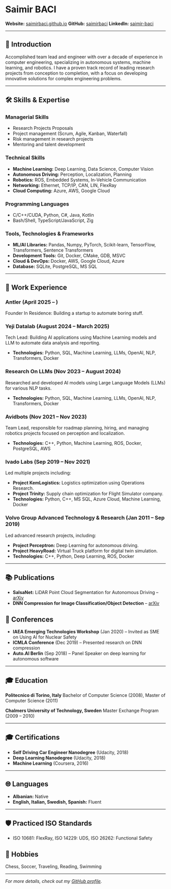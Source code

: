 # Saimir BACI

**Website:** [saimirbaci.github.io](https://saimirbaci.github.io)
**GitHub:** [saimirbaci](https://github.com/saimirbaci)
**LinkedIn:** [saimir-baci](https://www.linkedin.com/in/saimir-baci)

---

## 👋 Introduction

Accomplished team lead and engineer with over a decade of experience in computer engineering, specializing in autonomous systems, machine learning, and robotics.
I have a proven track record of leading research projects from conception to completion, with a focus on developing innovative solutions for complex engineering problems.

---

## 🛠 Skills & Expertise

### Managerial Skills
- Research Projects Proposals
- Project management (Scrum, Agile, Kanban, Waterfall)
- Risk management in research projects
- Mentoring and talent development

### Technical Skills
- **Machine Learning:** Deep Learning, Data Science, Computer Vision
- **Autonomous Driving:** Perception, Localization, Planning
- **Robotics:** ROS, Embedded Systems, In-Vehicle Communication
- **Networking:** Ethernet, TCP/IP, CAN, LIN, FlexRay
- **Cloud Computing:** Azure, AWS, Google Cloud

### Programming Languages
- C/C++/CUDA, Python, C#, Java, Kotlin
- Bash/Shell, TypeScript/JavaScript, Zig

### Tools, Technologies & Frameworks
- **ML/AI Libraries:** Pandas, Numpy, PyTorch, Scikit-learn, TensorFlow, Transformers, Sentence Transformers
- **Development Tools:** Git, Docker, CMake, GDB, MSVC
- **Cloud & DevOps:** Docker, AWS, Google Cloud, Azure
- **Database:** SQLite, PostgreSQL, MS SQL

---

## 💼 Work Experience
### Antler (April 2025 – )
Founder In Residence: Building a startup to automate boring stuff.

### Yeji Datalab (August 2024 – March 2025)
Tech Lead: Building AI applications using Machine Learning models and LLM to automate data analysis and reporting.
- **Technologies:** Python, SQL, Machine Learning, LLMs, OpenAI, NLP, Transformers, Docker

### Research On LLMs (Nov 2023 – August 2024)
Researched and developed AI models using Large Language Models (LLMs) for various NLP tasks.
- **Technologies:** Python, SQL, Machine Learning, LLMs, OpenAI, NLP, Transformers, Docker

### Avidbots (Nov 2021 – Nov 2023)
Team Lead, responsible for roadmap planning, hiring, and managing robotics projects focused on perception and localization.
- **Technologies:** C++, Python, Machine Learning, ROS, Docker, PostgreSQL, AWS

### Ivado Labs (Sep 2019 – Nov 2021)
Led multiple projects including:
- **Project KemLogistics:** Logistics optimization using Operations Research.
- **Project Trinity:** Supply chain optimization for Flight Simulator company.
- **Technologies:** Python, C++, MS SQL, Azure Cloud, Machine Learning, Docker

### Volvo Group Advanced Technology & Research (Jan 2011 – Sep 2019)
Led advanced research projects, including:
- **Project Perceptron:** Deep Learning for autonomous driving.
- **Project HeavyRoad:** Virtual Truck platform for digital twin simulation.
- **Technologies:** C++, Python, Deep Learning, ROS, Docker

---

## 📚 Publications
- **SalsaNet:** LiDAR Point Cloud Segmentation for Autonomous Driving – [arXiv](https://arxiv.org/abs/1909.08291)
- **DNN Compression for Image Classification/Object Detection** – [arXiv](https://arxiv.org/abs/1910.02747)

## 🎤 Conferences
- **IAEA Emerging Technologies Workshop** (Jan 2020) – Invited as SME on Using AI for Nuclear Safety
- **ICMLA Conference** (Dec 2019) – Presented research on DNN compression
- **Auto.AI Berlin** (Sep 2018) – Panel Speaker on deep learning for autonomous software

---

## 🎓 Education

**Politecnico di Torino, Italy**
Bachelor of Computer Science (2008), Master of Computer Science (2011)

**Chalmers University of Technology, Sweden**
Master Exchange Program (2009 – 2010)

---

## 🎓 Certifications
- **Self Driving Car Engineer Nanodegree** (Udacity, 2018)
- **Deep Learning Nanodegree** (Udacity, 2018)
- **Machine Learning** (Coursera, 2016)

---

## 🌐 Languages
- **Albanian:** Native
- **English, Italian, Swedish, Spanish:** Fluent

---

## 🛡 Practiced ISO Standards
- ISO 10681: FlexRay, ISO 14229: UDS, ISO 26262: Functional Safety

## 🌟 Hobbies
Chess, Soccer, Traveling, Reading, Swimming

---

*For more details, check out my [GitHub profile](https://github.com/saimirbaci).*

